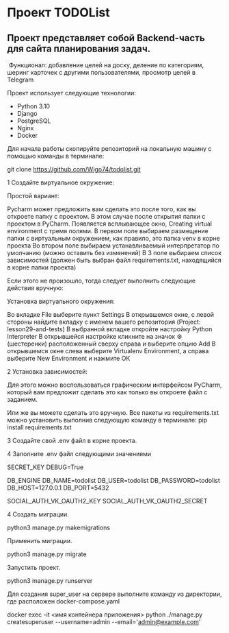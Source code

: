# Проект TODOList

## Проект представляет собой Backend-часть для сайта планирования задач.
 Функционал: добавление целей на доску, деление по категориям, шеринг карточек с другими пользователями, просмотр целей в Telegram

Проект использует следующие технологии:

- Python 3.10
- Django
- PostgreSQL
- Nginx
- Docker

Для начала работы скопируйте репозиторий на локальную машину с помощью команды в терминале:

git clone https://github.com/Wigo74/todolist.git

1 Создайте виртуальное окружение:

Простой вариант:

Pycharm может предложить вам сделать это после того, как вы откроете папку с проектом. В этом случае после открытия папки с проектом в PyCharm. Появляется всплывающее окно, Creating virtual environment c тремя полями. В первом поле выбираем размещение папки с виртуальным окружением, как правило, это папка venv в корне проекта Во втором поле выбираем устанавливаемый интерпретатор по умолчанию (можно оставить без изменений) В 3 поле выбираем список зависимостей (должен быть выбран файл requirements.txt, находящийся в корне папки проекта)

Если этого не произошло, тогда следует выполнить следующие действия вручную:

Установка виртуального окружения:

Во вкладке File выберите пункт Settings
В открывшемся окне, с левой стороны найдите вкладку с именем вашего репозитория (Project: lesson29-and-tests)
В выбранной вкладке откройте настройку Python Interpreter
В открывшейся настройке кликните на значок ⚙ (шестеренки) расположенный сверху справа и выберите опцию Add
В открывшемся окне слева выберите Virtualenv Environment, а справа выберите New Environment и нажмите ОК

2 Установка зависимостей:

Для этого можно воспользоваться графическим интерфейсом PyCharm, который вам предложит сделать это как только вы откроете файл с заданием.

Или же вы можете сделать это вручную. Все пакеты из requirements.txt можно установить выполнив следующую команду в терминале:
pip install requirements.txt

3 Создайте свой .env файл в корне проекта.

4 Заполните .env файл следующими значениями


SECRET_KEY
DEBUG=True

DB_ENGINE
DB_NAME=todolist
DB_USER=todolist
DB_PASSWORD=todolist
DB_HOST=127.0.0.1
DB_PORT=5432

SOCIAL_AUTH_VK_OAUTH2_KEY
SOCIAL_AUTH_VK_OAUTH2_SECRET



4 Создать миграции.

python3 manage.py makemigrations

Применить миграции.

python3 manage.py migrate

Запустить проект.

python3 manage.py runserver

Для создания super_user на сервере выполните команду из директории, где расположен docker-compose.yaml

  docker exec -it <имя контейнера приложения> python ./manage.py createsuperuser --username=admin --email='admin@example.com'


